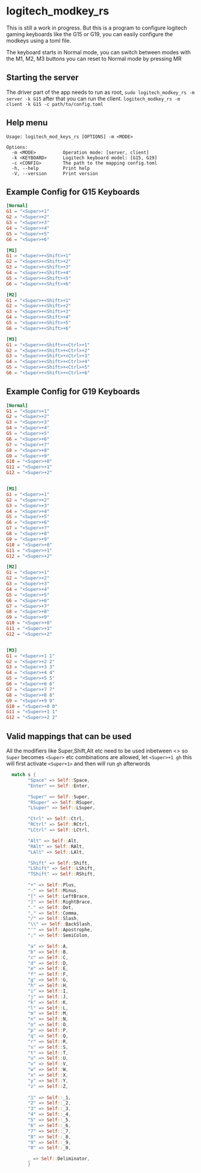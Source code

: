 # logitech_modkey_rs

This is still a work in progress.
But this is a program to configure logitech gaming keyboards like the G15 or G19,
you can easily configure the modkeys using a toml file.
 
The keyboard starts in Normal mode, you can switch between modes with the M1, M2, M3 buttons
you can reset to Normal mode by pressing MR

## Starting the server
The driver part of the app needs to run as root,
`sudo logitech_modkey_rs -m server -k G15`
after that you can run the client.
`logitech_modkey_rs -m client -k G15 -c path/to/config.toml`

## Help menu

```
Usage: logitech_mod_keys_rs [OPTIONS] -m <MODE>

Options:
  -m <MODE>          Operation mode: [server, client]
  -k <KEYBOARD>      Logitech keyboard model: [G15, G19]
  -c <CONFIG>        The path to the mapping config.toml
  -h, --help         Print help
  -V, --version      Print version

```


## Example Config for G15 Keyboards


```toml
[Normal]
G1 = "<Super>+1"
G2 = "<Super>+2"
G3 = "<Super>+3"
G4 = "<Super>+4"
G5 = "<Super>+5"
G6 = "<Super>+6"

[M1]
G1 = "<Super>+<Shift>+1"
G2 = "<Super>+<Shift>+2"
G3 = "<Super>+<Shift>+3"
G4 = "<Super>+<Shift>+4"
G5 = "<Super>+<Shift>+5"
G6 = "<Super>+<Shift>+6"

[M2]
G1 = "<Super>+<Shift>+1"
G2 = "<Super>+<Shift>+2"
G3 = "<Super>+<Shift>+3"
G4 = "<Super>+<Shift>+4"
G5 = "<Super>+<Shift>+5"
G6 = "<Super>+<Shift>+6"

[M3]
G1 = "<Super>+<Shift>+<Ctrl>+1"
G2 = "<Super>+<Shift>+<Ctrl>+2"
G3 = "<Super>+<Shift>+<Ctrl>+3"
G4 = "<Super>+<Shift>+<Ctrl>+4"
G5 = "<Super>+<Shift>+<Ctrl>+5"
G6 = "<Super>+<Shift>+<Ctrl>+6"

```



## Example Config for G19 Keyboards


```toml
[Normal]
G1 = "<Super>+1"
G2 = "<Super>+2"
G3 = "<Super>+3"
G4 = "<Super>+4"
G5 = "<Super>+5"
G6 = "<Super>+6"
G7 = "<Super>+7"
G8 = "<Super>+8"
G9 = "<Super>+9"
G10 = "<Super>+0"
G11 = "<Super>+1"
G12 = "<Super>+2"


[M1]
G1 = "<Super>+1"
G2 = "<Super>+2"
G3 = "<Super>+3"
G4 = "<Super>+4"
G5 = "<Super>+5"
G6 = "<Super>+6"
G7 = "<Super>+7"
G8 = "<Super>+8"
G9 = "<Super>+9"
G10 = "<Super>+0"
G11 = "<Super>+1"
G12 = "<Super>+2"

[M2]
G1 = "<Super>+1"
G2 = "<Super>+2"
G3 = "<Super>+3"
G4 = "<Super>+4"
G5 = "<Super>+5"
G6 = "<Super>+6"
G7 = "<Super>+7"
G8 = "<Super>+8"
G9 = "<Super>+9"
G10 = "<Super>+0"
G11 = "<Super>+1"
G12 = "<Super>+2"


[M3]
G1 = "<Super>+1 1"
G2 = "<Super>+2 2"
G3 = "<Super>+3 3"
G4 = "<Super>+4 4"
G5 = "<Super>+5 5"
G6 = "<Super>+6 6"
G7 = "<Super>+7 7"
G8 = "<Super>+8 8"
G9 = "<Super>+9 9"
G10 = "<Super>+0 0"
G11 = "<Super>+1 1"
G12 = "<Super>+2 2"


```


## Valid mappings that can be used
All the modifiers like Super,Shift,Alt etc need to be used inbetween <>
so `Super` becomes `<Super>` etc
combinations are allowed, let `<Super>+1 gh` this will first activate `<Super+1>` and then will run  `gh` afterwords 

```rust
  match s {
        "Space" => Self::Space,
        "Enter" => Self::Enter,

        "Super" => Self::Super,
        "RSuper" => Self::RSuper,
        "LSuper" => Self::LSuper,

        "Ctrl" => Self::Ctrl,
        "RCtrl" => Self::RCtrl,
        "LCtrl" => Self::LCtrl,

        "Alt" => Self::Alt,
        "RAlt" => Self::RAlt,
        "LAlt" => Self::LAlt,

        "Shift" => Self::Shift,
        "LShift" => Self::LShift,
        "TShift" => Self::RShift,

        "+" => Self::Plus,
        "-" => Self::Minus,
        "[" => Self::LeftBrace,
        "]" => Self::RightBrace,
        "." => Self::Dot,
        "," => Self::Comma,
        "/" => Self::Slash,
        "\\" => Self::BackSlash,
        "'" => Self::Apostrophe,
        ";" => Self::SemiColon,

        "a" => Self::A,
        "b" => Self::B,
        "c" => Self::C,
        "d" => Self::D,
        "e" => Self::E,
        "f" => Self::F,
        "g" => Self::G,
        "h" => Self::H,
        "i" => Self::I,
        "j" => Self::J,
        "k" => Self::K,
        "l" => Self::L,
        "m" => Self::M,
        "n" => Self::N,
        "o" => Self::O,
        "p" => Self::P,
        "q" => Self::Q,
        "r" => Self::R,
        "s" => Self::S,
        "t" => Self::T,
        "u" => Self::U,
        "v" => Self::V,
        "w" => Self::W,
        "x" => Self::X,
        "y" => Self::Y,
        "z" => Self::Z,
        
        "1" => Self::_1,
        "2" => Self::_2,
        "3" => Self::_3,
        "4" => Self::_4,
        "5" => Self::_5,
        "6" => Self::_6,
        "7" => Self::_7,
        "8" => Self::_8,
        "9" => Self::_9,
        "0" => Self::_0,

        _ => Self::Deliminator,
        }

```
